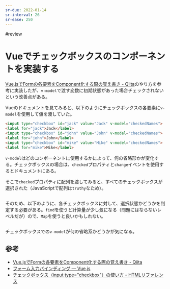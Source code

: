 ```yaml
---
sr-due: 2022-01-14
sr-interval: 26
sr-ease: 250
---
```


#review

# Vueでチェックボックスのコンポーネントを実装する

[Vue.jsでFormの各要素をComponent化する際の覚え書き - Qiita](https://qiita.com/ryo2132/items/2e3fcedaffeff9fc3967#checkbox)のやり方を参考に実装したが、`v-model`で渡す変数に初期状態があった場合チェックされないという改善点がある。

Vueのドキュメントを見てみると、以下のようにチェックボックスの各要素に`v-model`を使用して値を渡していた。

```html
<input type="checkbox" id="jack" value="Jack" v-model="checkedNames">
<label for="jack">Jack</label>
<input type="checkbox" id="john" value="John" v-model="checkedNames">
<label for="john">John</label>
<input type="checkbox" id="mike" value="Mike" v-model="checkedNames">
<label for="mike">Mike</label>
```

`v-model`はどのコンポーネントに使用するかによって、何の省略形かが変化する。チェックボックスの場合は、`checked`プロパティと`change`イベントを使用するとドキュメントにある。

そこで`checked`プロパティに配列を渡してみると、すべてのチェックボックスが選択された（JavaScriptで配列は`truthy`なため）。

```html
```

そのため、以下のように、各チェックボックスに対して、選択状態かどうかを判定する必要がある。`find`を使うと計算量が少し気になる（問題にはならないレベルだが）ので、`Map`を使うと良いかもしれない。

```html
```

チェックボックスでの`v-model`が何の省略系かどうかが気になる。

## 参考

- [Vue.jsでFormの各要素をComponent化する際の覚え書き - Qiita](https://qiita.com/ryo2132/items/2e3fcedaffeff9fc3967#checkbox)
- [フォーム入力バインディング — Vue.js](https://jp.vuejs.org/v2/guide/forms.html)
- [チェックボックス（input type="checkbox"）の使い方 - HTMLリファレンス](https://code-kitchen.dev/html/input-checkbox/)